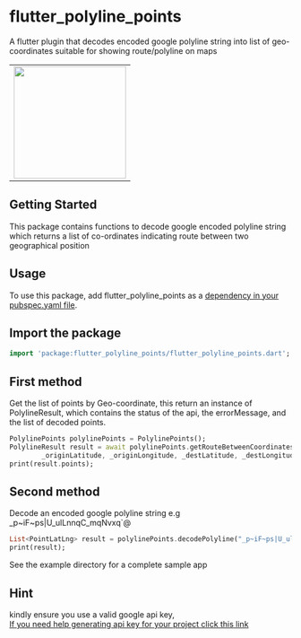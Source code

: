 # flutter_polyline_points
A flutter plugin that decodes encoded google polyline string into list of geo-coordinates suitable for showing route/polyline on maps

<div style="text-align: center"><table><tr>
  <td style="text-align: center">
  <a href="https://raw.githubusercontent.com/Dammyololade/flutter_polyline_points/master/poly.jpeg">
    <img src="https://raw.githubusercontent.com/Dammyololade/flutter_polyline_points/master/poly.jpeg" width="200"/></a>
</td>
</tr></table></div>

## Getting Started
This package contains functions to decode google encoded polyline string which returns a list of co-ordinates
indicating route between two geographical position

## Usage
To use this package, add flutter_polyline_points as a [dependency in your pubspec.yaml file](https://flutter.dev/docs/development/packages-and-plugins/using-packages).

## Import the package
```dart
import 'package:flutter_polyline_points/flutter_polyline_points.dart';
```

## First method
Get the list of points by Geo-coordinate, this return an instance of PolylineResult, which
contains the status of the api, the errorMessage, and the list of decoded points.
```dart
PolylinePoints polylinePoints = PolylinePoints();
PolylineResult result = await polylinePoints.getRouteBetweenCoordinates(googleAPiKey,
        _originLatitude, _originLongitude, _destLatitude, _destLongitude);
print(result.points);
```

## Second method
Decode an encoded google polyline string e.g _p~iF~ps|U_ulLnnqC_mqNvxq`@
```dart
List<PointLatLng> result = polylinePoints.decodePolyline("_p~iF~ps|U_ulLnnqC_mqNvxq`@");
print(result);
``` 

See the example directory for a complete sample app

## Hint
kindly ensure you use a valid google api key,  
[If you need help generating api key for your project click this link](https://developers.google.com/maps/documentation/directions/get-api-key)
